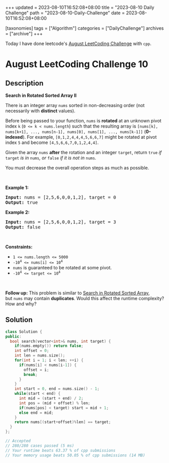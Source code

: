 +++
updated = 2023-08-10T16:52:08+08:00
title = "2023-08-10 Daily Challenge"
path = "2023-08-10-Daily-Challenge"
date = 2023-08-10T16:52:08+08:00

[taxonomies]
tags = ["Algorithm"]
categories = ["DailyChallenge"]
archives = ["archive"]
+++

Today I have done leetcode's [August LeetCoding Challenge](https://leetcode.com/problems/search-in-rotated-sorted-array-ii/) with `cpp`.

<!-- more -->

# August LeetCoding Challenge 10

## Description

**Search in Rotated Sorted Array II**

<p>There is an integer array <code>nums</code> sorted in non-decreasing order (not necessarily with <strong>distinct</strong> values).</p>

<p>Before being passed to your function, <code>nums</code> is <strong>rotated</strong> at an unknown pivot index <code>k</code> (<code>0 &lt;= k &lt; nums.length</code>) such that the resulting array is <code>[nums[k], nums[k+1], ..., nums[n-1], nums[0], nums[1], ..., nums[k-1]]</code> (<strong>0-indexed</strong>). For example, <code>[0,1,2,4,4,4,5,6,6,7]</code> might be rotated at pivot index <code>5</code> and become <code>[4,5,6,6,7,0,1,2,4,4]</code>.</p>

<p>Given the array <code>nums</code> <strong>after</strong> the rotation and an integer <code>target</code>, return <code>true</code><em> if </em><code>target</code><em> is in </em><code>nums</code><em>, or </em><code>false</code><em> if it is not in </em><code>nums</code><em>.</em></p>

<p>You must decrease the overall operation steps as much as possible.</p>

<p>&nbsp;</p>
<p><strong class="example">Example 1:</strong></p>
<pre><strong>Input:</strong> nums = [2,5,6,0,0,1,2], target = 0
<strong>Output:</strong> true
</pre><p><strong class="example">Example 2:</strong></p>
<pre><strong>Input:</strong> nums = [2,5,6,0,0,1,2], target = 3
<strong>Output:</strong> false
</pre>
<p>&nbsp;</p>
<p><strong>Constraints:</strong></p>

<ul>
	<li><code>1 &lt;= nums.length &lt;= 5000</code></li>
	<li><code>-10<sup>4</sup> &lt;= nums[i] &lt;= 10<sup>4</sup></code></li>
	<li><code>nums</code> is guaranteed to be rotated at some pivot.</li>
	<li><code>-10<sup>4</sup> &lt;= target &lt;= 10<sup>4</sup></code></li>
</ul>

<p>&nbsp;</p>
<p><strong>Follow up:</strong> This problem is similar to&nbsp;<a href="/problems/search-in-rotated-sorted-array/description/" target="_blank">Search in Rotated Sorted Array</a>, but&nbsp;<code>nums</code> may contain <strong>duplicates</strong>. Would this affect the runtime complexity? How and why?</p>


## Solution

``` cpp
class Solution {
public:
  bool search(vector<int>& nums, int target) {
    if(nums.empty()) return false;
    int offset = 0;
    int len = nums.size();
    for(int i = 1; i < len; ++i) {
      if(nums[i] < nums[i-1]) {
        offset = i;
        break;
      }
    }
    int start = 0, end = nums.size() - 1;
    while(start < end) {
      int mid = (start + end) / 2;
      int pos = (mid + offset) % len;
      if(nums[pos] < target) start = mid + 1;
      else end = mid;
    }
    return nums[(start+offset)%len] == target;
  }
};

// Accepted
// 280/280 cases passed (5 ms)
// Your runtime beats 63.37 % of cpp submissions
// Your memory usage beats 50.05 % of cpp submissions (14 MB)
```
